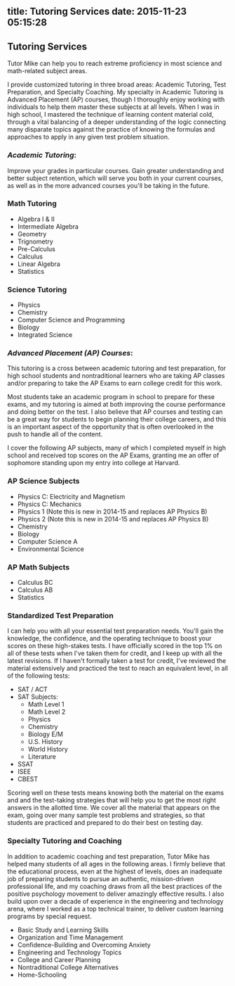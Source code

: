 title: Tutoring Services
date: 2015-11-23 05:15:28
---
## Tutoring Services
Tutor Mike can help you to reach extreme proficiency in most science and math-related subject areas.

I provide customized tutoring in three broad areas: Academic Tutoring, Test Preparation, and Specialty Coaching. My specialty in Academic Tutoring is Advanced Placement (AP) courses, though I thoroughly enjoy working with individuals to help them master these subjects at all levels. When I was in high school, I mastered the technique of learning content material cold, through a vital balancing of a deeper understanding of the logic connecting many disparate topics against the practice of knowing the formulas and approaches to apply in any given test problem situation. 

### *Academic Tutoring*:
Improve your grades in particular courses. Gain greater understanding and better subject retention, which will serve you both in your current courses, as well as in the more advanced courses you'll be taking in the future.

### Math Tutoring
* Algebra I & II 
* Intermediate Algebra
* Geometry
* Trignometry
* Pre-Calculus
* Calculus
* Linear Algebra
* Statistics

### Science Tutoring
* Physics
* Chemistry
* Computer Science and Programming
* Biology
* Integrated Science

### *Advanced Placement (AP) Courses*:
This tutoring is a cross between academic tutoring and test preparation, for high school students and nontraditional learners who are taking AP classes and/or preparing to take the AP Exams to earn college credit for this work.

Most students take an academic program in school to prepare for these exams, and my tutoring is aimed at both improving the course performance and doing better on the test. I also believe that AP courses and testing can be a great way for students to begin planning their college careers, and this is an important aspect of the opportunity that is often overlooked in the push to handle all of the content.

I cover the following AP subjects, many of which I completed myself in high school and received top scores on the AP Exams, granting me an offer of sophomore standing upon my entry into college at Harvard.

### AP Science Subjects
* Physics C: Electricity and Magnetism
* Physics C: Mechanics
* Physics 1 (Note this is new in 2014-15 and replaces AP Physics B)
* Physics 2 (Note this is new in 2014-15 and replaces AP Physics B)
* Chemistry
* Biology
* Computer Science A
* Environmental Science

### AP Math Subjects
* Calculus BC
* Calculus AB
* Statistics

### Standardized Test Preparation
I can help you with all your essential test preparation needs. You'll gain the knowledge, the confidence, and the operating technique to boost your scores on these high-stakes tests. I have officially scored in the top 1% on all of these tests when I've taken them for credit, and I keep up with all the latest revisions. If I haven't formally taken a test for credit, I've reviewed the material extensively and practiced the test to reach an equivalent level, in all of the following tests:

* SAT / ACT
* SAT Subjects:
  * Math Level 1
  * Math Level 2
  * Physics
  * Chemistry
  * Biology E/M
  * U.S. History
  * World History
  * Literature
* SSAT
* ISEE
* CBEST

Scoring well on these tests means knowing both the material on the exams and and the test-taking strategies that will help you to get the most right answers in the allotted time. We cover all the material that appears on the exam, going over many sample test problems and strategies, so that students are practiced and prepared to do their best on testing day. 

### Specialty Tutoring and Coaching
In addition to academic coaching and test preparation, Tutor Mike has helped many students of all ages in the following areas. I firmly believe that the educational process, even at the highest of levels, does an inadequate job of preparing students to pursue an authentic, mission-driven professional life, and my coaching draws from all the best practices of the positive psychology movement to deliver amazingly effective results. I also build upon over a decade of experience in the engineering and technology arena, where I worked as a top technical trainer, to deliver custom learning programs by special request.

 * Basic Study and Learning Skills
 * Organization and Time Management
 * Confidence-Building and Overcoming Anxiety
 * Engineering and Technology Topics
 * College and Career Planning
 * Nontraditional College Alternatives
 * Home-Schooling
